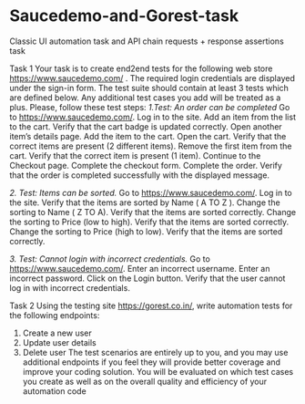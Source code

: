 # Saucedemo-and-Gorest-task
Classic UI automation task and API chain requests + response assertions task

Task 1
Your task is to create end2end tests for the following web store https://www.saucedemo.com/ . The
required login credentials are displayed under the sign-in form. The test suite should contain at least 3
tests which are defined below. Any additional test cases you add will be treated as a plus.
Please, follow these test steps:
*1.Test: An order can be completed*
Go to https://www.saucedemo.com/.
Log in to the site.
Add an item from the list to the cart.
Verify that the cart badge is updated correctly.
Open another item’s details page.
Add the item to the cart.
Open the cart.
Verify that the correct items are present (2 different items).
Remove the first item from the cart.
Verify that the correct item is present (1 item).
Continue to the Checkout page.
Complete the checkout form.
Complete the order.
Verify that the order is completed successfully with the displayed message.

*2. Test: Items can be sorted.*
Go to https://www.saucedemo.com/.
Log in to the site.
Verify that the items are sorted by Name ( A TO Z ).
Change the sorting to Name ( Z TO A).
Verify that the items are sorted correctly.
Change the sorting to Price (low to high).
Verify that the items are sorted correctly.
Change the sorting to Price (high to low).
Verify that the items are sorted correctly.

*3. Test: Cannot login with incorrect credentials.*
Go to https://www.saucedemo.com/.
Enter an incorrect username.
Enter an incorrect password.
Click on the Login button.
Verify that the user cannot log in with incorrect credentials.

Task 2
Using the testing site https://gorest.co.in/, write automation tests for the following endpoints:
1. Create a new user
2. Update user details
3. Delete user
The test scenarios are entirely up to you, and you may use additional endpoints if you feel they will
provide better coverage and improve your coding solution. You will be evaluated on which test cases you
create as well as on the overall quality and efficiency of your automation code
